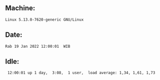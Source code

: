 ## Machine:
```
Linux 5.13.0-7620-generic GNU/Linux
```
## Date:
```
Rab 19 Jan 2022 12:00:01  WIB
```
## Idle:
```
 12:00:01 up 1 day,  3:08,  1 user,  load average: 1,34, 1,61, 1,73
```
